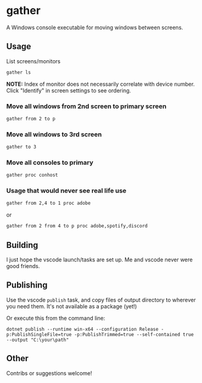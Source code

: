 # gather

A Windows console executable for moving windows between screens.

## Usage

List screens/monitors
```cmd
gather ls
```

**NOTE:** Index of monitor does not necessarily correlate with device number. Click "Identify" in screen settings to see ordering.

### Move all windows from 2nd screen to primary screen
```cmd
gather from 2 to p
```

### Move all windows to 3rd screen
```cmd
gather to 3
```

### Move all consoles to primary
```cmd
gather proc conhost
```

### Usage that would never see real life use
```cmd
gather from 2,4 to 1 proc adobe
```
or 
```cmd
gather from 2 from 4 to p proc adobe,spotify,discord
```

## Building

I just hope the vscode launch/tasks are set up. Me and vscode never were good friends.

## Publishing

Use the vscode `publish` task, and copy files of output directory to wherever you need them. It's not available as a package (yet!)

Or execute this from the command line:
```
dotnet publish --runtime win-x64 --configuration Release -p:PublishSingleFile=true -p:PublishTrimmed=true --self-contained true --output "C:\your\path"
```

## Other

Contribs or suggestions welcome!